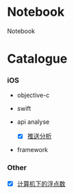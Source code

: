# Notebook
Notebook


# Catalogue

### iOS

-   objective-c

-   swift
    
-   api analyse
    - [x]  [推送分析](https://github.com/7-Yue/ApplePushLogic)<br>
    
-   framework

### Other

- [x]  [计算机下的浮点数](./Catalogue/计算机下的浮点数/计算机下的浮点数.md)<br>
